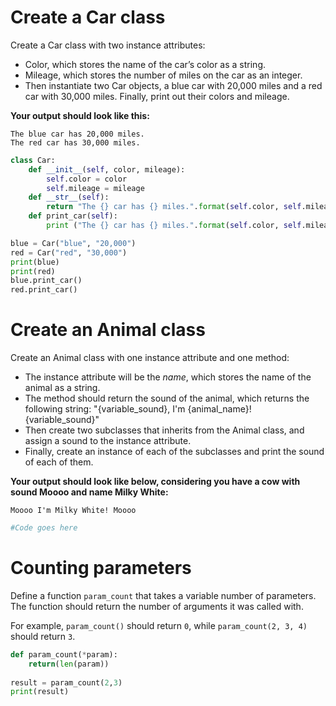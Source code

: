 # Create a Car class

Create a Car class with two instance attributes:

- Color, which stores the name of the car’s color as a string.
- Mileage, which stores the number of miles on the car as an integer.
- Then instantiate two Car objects, a blue car with 20,000 miles and a red car with 30,000 miles. Finally, print out their colors and mileage. 

**Your output should look like this:**
``` 
The blue car has 20,000 miles.
The red car has 30,000 miles.
```

```python runnable
class Car:
    def __init__(self, color, mileage):
        self.color = color
        self.mileage = mileage
    def __str__(self):
        return "The {} car has {} miles.".format(self.color, self.mileage)
    def print_car(self):
        print ("The {} car has {} miles.".format(self.color, self.mileage))

blue = Car("blue", "20,000")
red = Car("red", "30,000")
print(blue)
print(red)
blue.print_car()
red.print_car()
```

# Create an Animal class

Create an Animal class with one instance attribute and one method:

- The instance attribute will be the *name*, which stores the name of the animal as a string.
- The method should return the sound of the animal, which returns the following string: "{variable_sound}, I'm {animal_name}! {variable_sound}"
- Then create two subclasses that inherits from the Animal class, and assign a sound to the instance attribute.
- Finally, create an instance of each of the subclasses and print the sound of each of them.

**Your output should look like below, considering you have a cow with sound Moooo and name Milky White:**
``` 
Moooo I'm Milky White! Moooo
```


```python runnable
#Code goes here
```

# Counting parameters

Define a function `param_count` that takes a variable number of parameters. The function should return the number of arguments it was called with.

For example, `param_count()` should return `0`, while `param_count(2, 3, 4)` should return `3`.

```python runnable
def param_count(*param):
    return(len(param))
    
result = param_count(2,3)
print(result)
```
